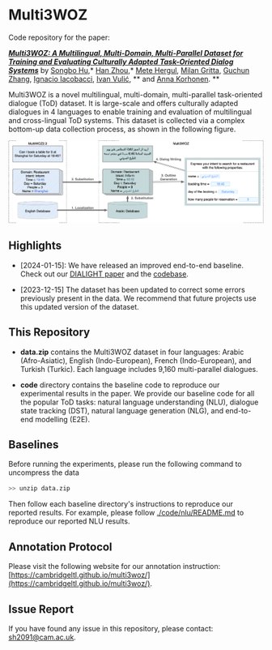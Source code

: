 # Multi3WOZ

Code repository for the paper: <br>



[***Multi3WOZ: A Multilingual, Multi-Domain, Multi-Parallel Dataset for Training and Evaluating Culturally Adapted Task-Oriented Dialog Systems***](https://arxiv.org/abs/2307.14031)
by [Songbo Hu](https://songbohu.github.io),&ast; [Han Zhou](https://hzhou.top),&ast; [Mete Hergul](), [Milan Gritta](https://github.com/milangritta), [Guchun Zhang](), [Ignacio Iacobacci](https://iiacobac.wordpress.com), [Ivan Vulić](https://sites.google.com/site/ivanvulic/), &ast;&ast; and [Anna Korhonen](https://sites.google.com/site/annakorhonen/). &ast;&ast;


Multi3WOZ is a novel multilingual, multi-domain, multi-parallel task-oriented dialogue (ToD) dataset. It is large-scale and offers culturally adapted dialogues in 4 languages to enable training and evaluation of multilingual and cross-lingual ToD systems. This dataset is collected via a complex bottom-up data collection process, as shown in the following figure.

<p float="middle">
  <img src="./media/figure1.png" width="800" />
</p>


## Highlights


- [2024-01-15]: We have released an improved end-to-end baseline. Check out our [DIALIGHT paper](https://arxiv.org/abs/2401.02208) and the [codebase](https://github.com/cambridgeltl/multi3woz/tree/main).

- [2023-12-15] The dataset has been updated to correct some errors previously present in the data. We recommend that future projects use this updated version of the dataset.


## This Repository

- **data.zip** contains the Multi3WOZ dataset in four languages: Arabic (Afro-Asiatic), English (Indo-European), French (Indo-European), and Turkish (Turkic). Each language includes 9,160 multi-parallel dialogues.

- **code** directory contains the baseline code to reproduce our experimental results in the paper. We provide our baseline code for all the popular ToD tasks: natural language understanding (NLU), dialogue state tracking (DST), natural language generation (NLG), and end-to-end modelling (E2E).

## Baselines

Before running the experiments, please run the following command to uncompress the data 

```bash
>> unzip data.zip
```

Then follow each baseline directory's instructions to reproduce our reported results. For example, please follow [./code/nlu/README.md](./code/nlu/README.md) to reproduce our reported NLU results.

## Annotation Protocol

Please visit the following website for our annotation instruction: [https://cambridgeltl.github.io/multi3woz/](https://cambridgeltl.github.io/multi3woz/).


## Issue Report

If you have found any issue in this repository, please contact: [sh2091@cam.ac.uk](mailto:sh2091@cam.ac.uk).
